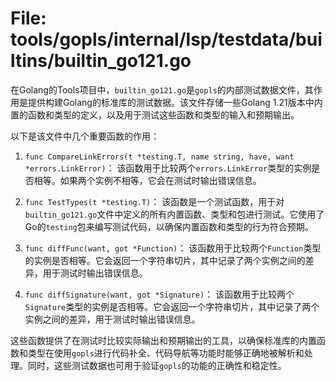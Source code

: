 # File: tools/gopls/internal/lsp/testdata/builtins/builtin_go121.go

在Golang的Tools项目中，`builtin_go121.go`是`gopls`的内部测试数据文件，其作用是提供构建Golang的标准库的测试数据。该文件存储一些Golang 1.21版本中内置的函数和类型的定义，以及用于测试这些函数和类型的输入和预期输出。

以下是该文件中几个重要函数的作用：

1. `func CompareLinkErrors(t *testing.T, name string, have, want *errors.LinkError)`：
   该函数用于比较两个`errors.LinkError`类型的实例是否相等。如果两个实例不相等，它会在测试时输出错误信息。

2. `func TestTypes(t *testing.T)`：
   该函数是一个测试函数，用于对`builtin_go121.go`文件中定义的所有内置函数、类型和包进行测试。它使用了Go的`testing`包来编写测试代码，以确保内置函数和类型的行为符合预期。

3. `func diffFunc(want, got *Function)`：
   该函数用于比较两个`Function`类型的实例是否相等。它会返回一个字符串切片，其中记录了两个实例之间的差异，用于测试时输出错误信息。

4. `func diffSignature(want, got *Signature)`：
   该函数用于比较两个`Signature`类型的实例是否相等。它会返回一个字符串切片，其中记录了两个实例之间的差异，用于测试时输出错误信息。

这些函数提供了在测试时比较实际输出和预期输出的工具，以确保标准库的内置函数和类型在使用`gopls`进行代码补全、代码导航等功能时能够正确地被解析和处理。同时，这些测试数据也可用于验证`gopls`的功能的正确性和稳定性。

